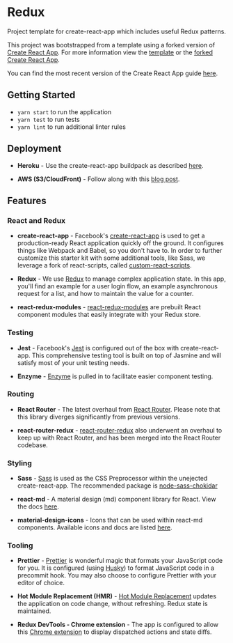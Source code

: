 # Redux

Project template for create-react-app which includes useful Redux patterns.

This project was bootstrapped from a template using a forked version of [Create React App](https://github.com/facebookincubator/create-react-app). For more information view the [template](https://github.com/reedsa/create-react-app-templates) or the [forked Create React App](https://github.com/reedsa/create-react-app).

You can find the most recent version of the Create React App guide [here](https://github.com/facebookincubator/create-react-app/blob/master/packages/react-scripts/template/README.md).

## Getting Started

* `yarn start` to run the application
* `yarn test` to run tests
* `yarn lint` to run additional linter rules

## Deployment

* **Heroku** - Use the create-react-app buildpack as described [here](https://blog.heroku.com/deploying-react-with-zero-configuration).

* **AWS (S3/CloudFront)** - Follow along with this [blog post](https://medium.com/@omgwtfmarc/deploying-create-react-app-to-s3-or-cloudfront-48dae4ce0af).

## Features

### React and Redux

* **create-react-app** - Facebook's [create-react-app](https://github.com/facebookincubator/create-react-app) is used to get a production-ready React application quickly off the ground. It configures things like Webpack and Babel, so you don't have to. In order to further customize this starter kit with some additional tools, like Sass, we leverage a fork of react-scripts, called [custom-react-scripts](https://github.com/kitze/custom-react-scripts).

* **Redux** - We use [Redux](https://github.com/reactjs/redux) to manage complex application state. In this app, you'll find an example for a user login flow, an example asynchronous request for a list, and how to maintain the value for a counter.

* **react-redux-modules** - [react-redux-modules](https://github.com/reedsa/react-redux-modules) are prebuilt React component modules that easily integrate with your Redux store.

### Testing

* **Jest** - Facebook's [Jest](https://github.com/facebook/jest/) is configured out of the box with create-react-app. This comprehensive testing tool is built on top of Jasmine and will satisfy most of your unit testing needs.

* **Enzyme** - [Enzyme](https://github.com/airbnb/enzyme) is pulled in to facilitate easier component testing.

### Routing

* **React Router** - The latest overhaul from [React Router](https://reacttraining.com/react-router/web). Please note that this library diverges significantly from previous versions.

* **react-router-redux** - [react-router-redux](https://github.com/ReactTraining/react-router/tree/master/packages/react-router-redux) also underwent an overhaul to keep up with React Router, and has been merged into the React Router codebase.

### Styling

* **Sass** - [Sass](http://sass-lang.com/) is used as the CSS Preprocessor within the unejected create-react-app. The recommended package is [node-sass-chokidar](https://github.com/michaelwayman/node-sass-chokidar)

* **react-md** - A material design (md) component library for React. View the docs [here](https://react-md.mlaursen.com/).

* **material-design-icons** - Icons that can be used within react-md components. Available icons and docs are listed [here](https://material.io/icons/).

### Tooling

* **Prettier** - [Prettier](https://github.com/prettier/prettier) is wonderful magic that formats your JavaScript code for you. It is configured (using [Husky](https://github.com/typicode/husky)) to format JavaScript code in a precommit hook. You may also choose to configure Prettier with your editor of choice.

* **Hot Module Replacement (HMR)** -
[Hot Module Replacement](https://webpack.js.org/concepts/hot-module-replacement) updates the application on code change, without refreshing. Redux state is maintained.

* **Redux DevTools - Chrome extension** - The app is configured to allow this [Chrome extension](https://chrome.google.com/webstore/detail/redux-devtools/lmhkpmbekcpmknklioeibfkpmmfibljd?hl=en) to display dispatched actions and state diffs.
